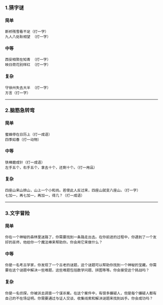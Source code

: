 ### 1.猜字谜
#### 简单
```
断桥残雪看不足（打一字）
九人八处耿相望 （打一字）
```
#### 中等
```
西安相聚在知青 （打一字）
映日荷花别样红 （打一字）
```
#### 复杂
```
守徐州失去大半 （打一字）
方言（打一字）
```
___

### 2.脑筋急转弯
#### 简单
```
蜜蜂停在日历上（打一成语）
四季如春（打一动物）
```
#### 中等
```
铁棒磨成针（打一成语）
左手五个，右手五个，拿去十个，还剩十个。（打一用品）
```
#### 复杂
```
四座山来山排山，山上一个小和尚。若使此人反过来，四座山就变八座山。（打一字）
七加一，再七加一，再加一，得几？（打一成语）
```
___

### 3.文字冒险
#### 简单
```
你在一个神秘的森林里迷路了，你需要找到一条路走出去。在你前进的过程中，你遇到了一个友好的巫师，他给你一个魔法棒来帮助你。你会用它来做什么？
```
#### 中等
```
你是一名考古学家，你发现了一个古老的谜题，这个谜题可以帮助你找到一个神秘的宝藏。你需要在这个谜题中解决一些难题，这些难题包括数学问题、拼图等等。你会接受这个挑战吗？
```
#### 复杂
```
你是一名侦探，你被派去调查一个谋杀案。在这个案件中，有很多嫌疑人，但是每个嫌疑人都有自己的不在场证明。你需要通过与证人交谈、收集线索和解决谜题来找到凶手。你会成功吗？
```


